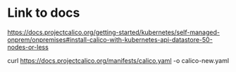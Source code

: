 # Link to docs

  https://docs.projectcalico.org/getting-started/kubernetes/self-managed-onprem/onpremises#install-calico-with-kubernetes-api-datastore-50-nodes-or-less

  curl https://docs.projectcalico.org/manifests/calico.yaml -o calico-new.yaml

